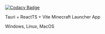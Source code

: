 [![Codacy Badge](https://api.codacy.com/project/badge/Grade/d8b8b849794d4d5e9a553c30f49d7393)](https://app.codacy.com/gh/g0dm0d/yogurt?utm_source=github.com&utm_medium=referral&utm_content=g0dm0d/yogurt&utm_campaign=Badge_Grade)

Tauri + ReactTS + Vite Minecraft Launcher App

Windows, Linux, MacOS
